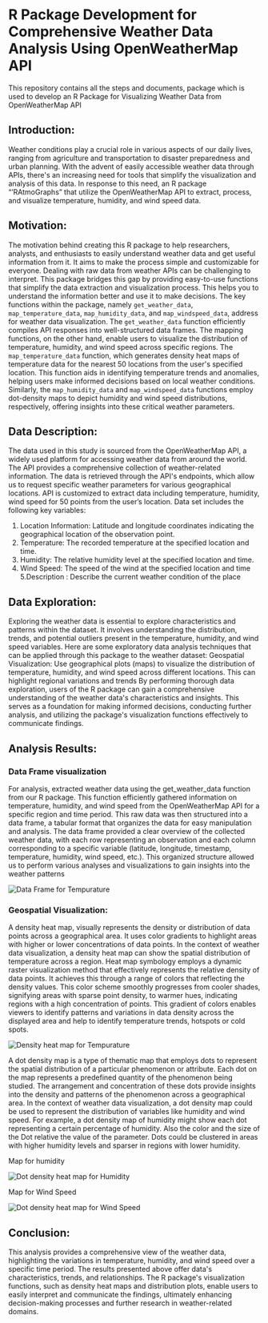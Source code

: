 # R Package Development for Comprehensive Weather Data Analysis Using OpenWeatherMap API

This repository contains all the steps and documents, package which is used to develop an R Package for Visualizing Weather Data from OpenWeatherMap API

## Introduction:
Weather conditions play a crucial role in various aspects of our daily lives, ranging from agriculture and transportation to disaster preparedness and urban planning. With the advent of easily accessible weather data through APIs, there's an increasing need for tools that simplify the visualization and analysis of this data. In response to this need, an R package “’RAtmoGraphs” that utilize the OpenWeatherMap API to extract, process, and visualize temperature, humidity, and wind speed data.

## Motivation:
The motivation behind creating this R package to help researchers, analysts, and enthusiasts to easily understand weather data and get useful information from it. It aims to make the process simple and customizable for everyone. Dealing with raw data from weather APIs can be challenging to interpret. This package bridges this gap by providing easy-to-use functions that simplify the data extraction and visualization process. This helps you to understand the information better and use it to make decisions.
The key functions within the package, namely `get_weather_data`, `map_temperature_data`, `map_humidity_data`, and `map_windspeed_data`, address for  weather data visualization. The `get_weather_data` function efficiently compiles API responses into well-structured data frames. The mapping functions, on the other hand, enable users to visualize the distribution of temperature, humidity, and wind speed across specific regions. The `map_temperature_data` function, which generates density heat maps of temperature data for the nearest 50 locations from the user's specified location. This function aids in identifying temperature trends and anomalies, helping users make informed decisions based on local weather conditions. Similarly, the `map_humidity_data` and `map_windspeed_data` functions employ dot-density maps to depict humidity and wind speed distributions, respectively, offering insights into these critical weather parameters.

## Data Description:
The data used in this study is sourced from the OpenWeatherMap API, a widely used platform for accessing weather data from around the world. The API provides a comprehensive collection of weather-related information. The data is retrieved through the API's endpoints, which allow us to request specific weather parameters for various geographical locations. API is customized to extract data including temperature, humidity, wind speed for 50 points from the user’s location. Data set includes the following key variables:
1. Location Information: Latitude and longitude coordinates indicating the geographical location of the observation point.
2. Temperature: The recorded temperature at the specified location and time. 
3. Humidity: The relative humidity level at the specified location and time.
4. Wind Speed: The speed of the wind at the specified location and time
5.Description : Describe the current weather condition of the place

## Data Exploration:
Exploring the weather data is essential to explore characteristics and patterns within the dataset. It involves understanding the distribution, trends, and potential outliers present in the temperature, humidity, and wind speed variables. Here are some exploratory data analysis techniques that can be applied through this package to the weather dataset:
Geospatial Visualization: Use geographical plots (maps) to visualize the distribution of temperature, humidity, and wind speed across different locations. This can highlight regional variations and trends
By performing thorough data exploration, users of the R package can gain a comprehensive understanding of the weather data's characteristics and insights. This serves as a foundation for making informed decisions, conducting further analysis, and utilizing the package's visualization functions effectively to communicate findings.

## Analysis Results:

### Data Frame visualization
For analysis, extracted weather data using the get_weather_data function from our R package. This function efficiently gathered information on temperature, humidity, and wind speed from the OpenWeatherMap API for a specific region and time period. This raw data was then structured into a data frame, a tabular format that organizes the data for easy manipulation and analysis. The data frame provided a clear overview of the collected weather data, with each row representing an observation and each column corresponding to a specific variable (latitude, longitude, timestamp, temperature, humidity, wind speed, etc.). This organized structure allowed us to perform various analyses and visualizations to gain insights into the weather patterns

![Data Frame for Tempurature](https://github.com/UpekshaIndeewari/R_Package_RAtmoGraphs/blob/main/1.PNG)

### Geospatial Visualization:
A density heat map, visually represents the density or distribution of data points across a geographical area. It uses color gradients to highlight areas with higher or lower concentrations of data points. In the context of weather data visualization, a density heat map can show the spatial distribution of temperature across a region. Heat map symbology employs a dynamic raster visualization method that effectively represents the relative density of data points. It achieves this through a range of colors that reflecting the density values. This color scheme smoothly progresses from cooler shades, signifying areas with sparse point density, to warmer hues, indicating regions with a high concentration of points. This gradient of colors enables viewers to identify patterns and variations in data density across the displayed area and help to identify temperature trends, hotspots or cold spots. 

![Density heat map for Tempurature](https://github.com/UpekshaIndeewari/R_Package_RAtmoGraphs/blob/main/3.PNG)

A dot density map is a type of thematic map that employs dots to represent the spatial distribution of a particular phenomenon or attribute. Each dot on the map represents a predefined quantity of the phenomenon being studied. The arrangement and concentration of these dots provide insights into the density and patterns of the phenomenon across a geographical area. In the context of weather data visualization, a dot density map could be used to represent the distribution of variables like humidity and wind speed. For example, a dot density map of humidity might show each dot representing a certain percentage of humidity. Also the color and the size of the Dot relative the value of the parameter. Dots could be clustered in areas with higher humidity levels and sparser in regions with lower humidity.

Map for humidity

![Dot density heat map for Humidity](https://github.com/UpekshaIndeewari/R_Package_RAtmoGraphs/blob/main/5.PNG)

Map for Wind Speed

![Dot density heat map for Wind Speed](https://github.com/UpekshaIndeewari/R_Package_RAtmoGraphs/blob/main/7.PNG)


## Conclusion:
This analysis provides a comprehensive view of the weather data, highlighting the variations in temperature, humidity, and wind speed over a specific time period. The results presented above offer data's characteristics, trends, and relationships. The R package's visualization functions, such as density heat maps and distribution plots, enable users to easily interpret and communicate the findings, ultimately enhancing decision-making processes and further research in weather-related domains.
